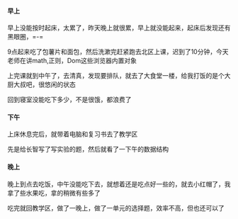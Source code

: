#### 早上

早上没能按时起床，太累了，昨天晚上就很累，早上就没能起来，起床后发现还有黑眼圈，=-=

9点起来吃了包薯片和面包，然后洗漱完赶紧跑去北区上课，迟到了10分钟，今天老师在讲math,正则，Dom这些浏览器内置对象

上完课就到中午了，去清真，发现要排队，就去了大食堂一楼，给我打饭的是个大厨大叔吧，很悠闲的状态

回到寝室没能吃下多少，不是很饿，都浪费了

#### 下午

上床休息完后，就带着电脑和复习书去了教学区

先是给长智写了写实验的题，然后就看了一下午的数据结构

#### 晚上

晚上到点去吃饭，中午没能吃下去，就想着还是吃点好一些的，就去小红帽了，我拿了些水果吃，拿的稍微有些多了

吃完就回教学区，做了一晚上，做了一单元的选择题，效率不高，但也还可以了